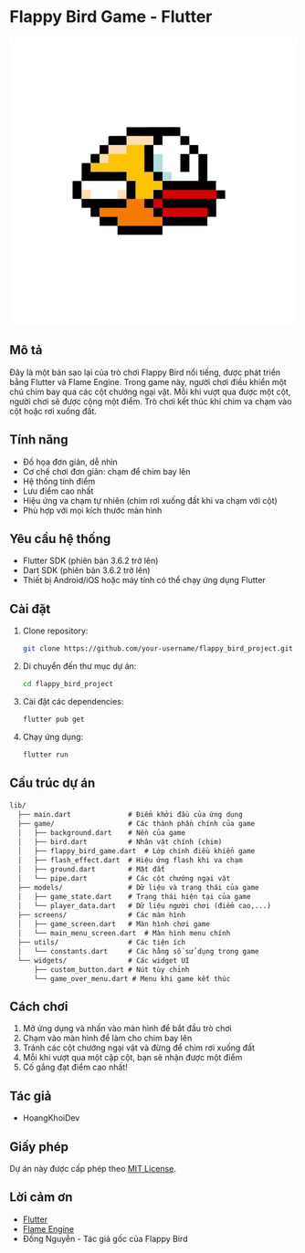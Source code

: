 # Flappy Bird Game - Flutter

![Flappy Bird Logo](assets/images/bird.png)

## Mô tả

Đây là một bản sao lại của trò chơi Flappy Bird nổi tiếng, được phát triển bằng Flutter và Flame Engine. Trong game này, người chơi điều khiển một chú chim bay qua các cột chướng ngại vật. Mỗi khi vượt qua được một cột, người chơi sẽ được cộng một điểm. Trò chơi kết thúc khi chim va chạm vào cột hoặc rơi xuống đất.

## Tính năng

- Đồ họa đơn giản, dễ nhìn
- Cơ chế chơi đơn giản: chạm để chim bay lên
- Hệ thống tính điểm
- Lưu điểm cao nhất
- Hiệu ứng va chạm tự nhiên (chim rơi xuống đất khi va chạm với cột)
- Phù hợp với mọi kích thước màn hình

## Yêu cầu hệ thống

- Flutter SDK (phiên bản 3.6.2 trở lên)
- Dart SDK (phiên bản 3.6.2 trở lên)
- Thiết bị Android/iOS hoặc máy tính có thể chạy ứng dụng Flutter

## Cài đặt

1. Clone repository:
   ```bash
   git clone https://github.com/your-username/flappy_bird_project.git
   ```

2. Di chuyển đến thư mục dự án:
   ```bash
   cd flappy_bird_project
   ```

3. Cài đặt các dependencies:
   ```bash
   flutter pub get
   ```

4. Chạy ứng dụng:
   ```bash
   flutter run
   ```

## Cấu trúc dự án

```
lib/
  ├── main.dart              # Điểm khởi đầu của ứng dụng
  ├── game/                  # Các thành phần chính của game
  │   ├── background.dart    # Nền của game
  │   ├── bird.dart          # Nhân vật chính (chim)
  │   ├── flappy_bird_game.dart  # Lớp chính điều khiển game
  │   ├── flash_effect.dart  # Hiệu ứng flash khi va chạm
  │   ├── ground.dart        # Mặt đất
  │   └── pipe.dart          # Các cột chướng ngại vật
  ├── models/                # Dữ liệu và trạng thái của game
  │   ├── game_state.dart    # Trạng thái hiện tại của game
  │   └── player_data.dart   # Dữ liệu người chơi (điểm cao,...)
  ├── screens/               # Các màn hình
  │   ├── game_screen.dart   # Màn hình chơi game
  │   └── main_menu_screen.dart  # Màn hình menu chính
  ├── utils/                 # Các tiện ích
  │   └── constants.dart     # Các hằng số sử dụng trong game
  └── widgets/               # Các widget UI
      ├── custom_button.dart # Nút tùy chỉnh
      └── game_over_menu.dart # Menu khi game kết thúc
```

## Cách chơi

1. Mở ứng dụng và nhấn vào màn hình để bắt đầu trò chơi
2. Chạm vào màn hình để làm cho chim bay lên
3. Tránh các cột chướng ngại vật và đừng để chim rơi xuống đất
4. Mỗi khi vượt qua một cặp cột, bạn sẽ nhận được một điểm
5. Cố gắng đạt điểm cao nhất!

## Tác giả

- HoangKhoiDev

## Giấy phép

Dự án này được cấp phép theo [MIT License](LICENSE).

## Lời cảm ơn

- [Flutter](https://flutter.dev/)
- [Flame Engine](https://flame-engine.org/)
- Đồng Nguyễn - Tác giả gốc của Flappy Bird
